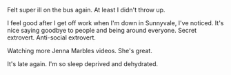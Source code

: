 Felt super ill on the bus again. At least I didn't throw up.

I feel good after I get off work when I'm down in Sunnyvale, I've noticed. It's nice saying goodbye to people and being around everyone. Secret extrovert. Anti-social extrovert.

Watching more Jenna Marbles videos. She's great.

It's late again. I'm so sleep deprived and dehydrated.
